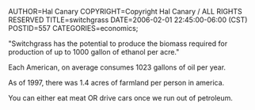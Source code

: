 AUTHOR=Hal Canary
COPYRIGHT=Copyright Hal Canary / ALL RIGHTS RESERVED
TITLE=switchgrass
DATE=2006-02-01 22:45:00-06:00 (CST)
POSTID=557
CATEGORIES=economics;

"Switchgrass has the potential to produce the biomass required for production of up to 1000 gallon of ethanol per acre."

Each American, on average consumes 1023 gallons of oil per year.

As of 1997, there was 1.4 acres of farmland per person in america.

You can either eat meat OR drive cars once we run out of petroleum.
